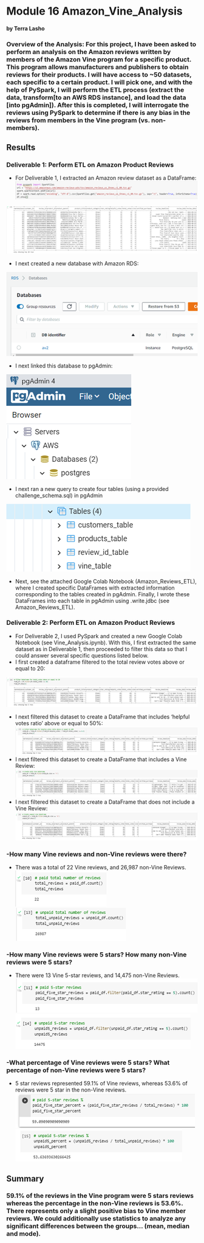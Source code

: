 # Module 16  Amazon_Vine_Analysis
#### by Terra Lasho 
### Overview of the Analysis: For this project, I have been asked to perform an analysis on the Amazon reviews written by members of the Amazon Vine program for a specific product. This program allows manufacturers and publishers to obtain reviews for their products.  I will have access to ~50 datasets, each specific to a certain product.  I will pick one, and with the help of PySpark, I will perform the ETL process (extract the data, transform[to an AWS RDS instance], and load the data [into pgAdmin]). After this is completed, I will interrogate the reviews using PySpark to determine if there is any bias in the reviews from members in the Vine program (vs. non-members).
## Results
### Deliverable 1: Perform ETL on Amazon Product Reviews
-	For Deliverable 1, I extracted an Amazon review dataset as a DataFrame:
![](https://github.com/Beetleee/Amazon_Vine_Analysis/blob/main/Resources/Plot1.png)

![](https://github.com/Beetleee/Amazon_Vine_Analysis/blob/main/Resources/Plot5.png)

-	I next created a new database with Amazon RDS:

![](https://github.com/Beetleee/Amazon_Vine_Analysis/blob/main/Resources/Plot2.png)

-	I next linked this database to pgAdmin:

![](https://github.com/Beetleee/Amazon_Vine_Analysis/blob/main/Resources/Plot3.png)

-	I next ran a new query to create four tables (using a provided challenge_schema.sql) in pgAdmin 

![](https://github.com/Beetleee/Amazon_Vine_Analysis/blob/main/Resources/Plot4.png)

-	Next, see the attached Google Colab Notebook (Amazon_Reviews_ETL), where I created specific DataFrames with extracted information corresponding to the tables created in pgAdmin.  Finally, I wrote these DataFrames into each table in pgAdmin using .write.jdbc (see Amazon_Reviews_ETL).

### Deliverable 2: Perform ETL on Amazon Product Reviews
-	For Deliverable 2, I used PySpark and created a new Google Colab Notebook (see Vine_Analysis.ipynb). With this, I first extracted the same dataset as in Deliverable 1, then proceeded to filter this data so that I could answer several specific questions listed below.
-	I first created a dataframe filtered to the total review votes above or equal to 20:

![](https://github.com/Beetleee/Amazon_Vine_Analysis/blob/main/Resources/Plot6.png)
-	I next filtered this dataset to create a DataFrame that includes ‘helpful votes ratio’ above or equal to 50%:
![](https://github.com/Beetleee/Amazon_Vine_Analysis/blob/main/Resources/Plot7.png)
-	I next filtered this dataset to create a DataFrame that includes a Vine Review:
![](https://github.com/Beetleee/Amazon_Vine_Analysis/blob/main/Resources/Plot8.png)
-	I next filtered this dataset to create a DataFrame that does not include a Vine Review:
![](https://github.com/Beetleee/Amazon_Vine_Analysis/blob/main/Resources/Plot9.png)

### -How many Vine reviews and non-Vine reviews were there?
-	There was a total of 22 Vine reviews, and 26,987 non-Vine Reviews.
![](https://github.com/Beetleee/Amazon_Vine_Analysis/blob/main/Resources/Plot10.png)
![](https://github.com/Beetleee/Amazon_Vine_Analysis/blob/main/Resources/Plot11.png)
### -How many Vine reviews were 5 stars? How many non-Vine reviews were 5 stars?
-	There were 13 Vine 5-star reviews, and 14,475 non-Vine Reviews.
![](https://github.com/Beetleee/Amazon_Vine_Analysis/blob/main/Resources/Plot12.png)
![](https://github.com/Beetleee/Amazon_Vine_Analysis/blob/main/Resources/Plot13.png)
### -What percentage of Vine reviews were 5 stars? What percentage of non-Vine reviews were 5 stars?
-	5 star reviews represented 59.1% of Vine reviews, whereas 53.6% of reviews were 5 star in the non-Vine reviews.
![](https://github.com/Beetleee/Amazon_Vine_Analysis/blob/main/Resources/Plot14.png)
![](https://github.com/Beetleee/Amazon_Vine_Analysis/blob/main/Resources/Plot15.png)

## Summary
### 59.1% of the reviews in the Vine program were 5 stars reviews whereas the percentage in the non-Vine reviews is 53.6%. There represents only a slight positive bias to Vine member reviews.   We could additionally use statistics to analyze any significant differences between the groups… (mean, median and mode).
